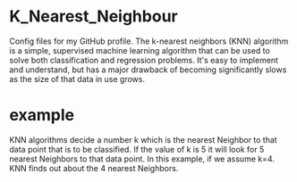 # K_Nearest_Neighbour
Config files for my GitHub profile.
The k-nearest neighbors (KNN) algorithm is a simple, supervised machine learning algorithm that can be used to solve both classification and regression problems. It's easy to implement and understand, but has a major drawback of becoming significantly slows as the size of that data in use grows.

# example

KNN algorithms decide a number k which is the nearest Neighbor to that data point that is to be classified. If the value of k is 5 it will look for 5 nearest Neighbors to that data point. In this example, if we assume k=4. KNN finds out about the 4 nearest Neighbors.
